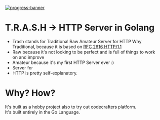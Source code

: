 [![progress-banner](https://backend.codecrafters.io/progress/http-server/f4c7b30e-a5bb-44bf-bccb-0e6eab4cb094)](https://app.codecrafters.io/users/codecrafters-bot?r=2qF)

# T.R.A.S.H -> HTTP Server in Golang

- Trash stands for Traditional Raw Amateur Server for HTTP
Why Traditional, because it is based on [RFC 2616 HTTP/1.1](https://datatracker.ietf.org/doc/html/rfc2616)
- Raw because it's not looking to be perfect and is full of things to work on and improve
- Amateur because it's my first HTTP Server ever :) 
- Server for 
- HTTP is pretty self-explanatory. 

# Why? How?

It's built as a hobby project also to try out codecrafters platform.  
It's built entirely in the Go Language.
